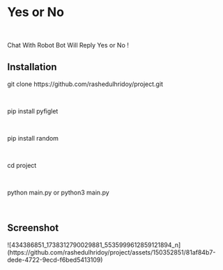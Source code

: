 <h1> Yes or No </h1>
<br>
<p> Chat With Robot Bot Will Reply Yes or No !</p>

<h2> Installation </h2>
<p> git clone https://github.com/rashedulhridoy/project.git </p><br>
<p> pip install pyfiglet </p><br>
<p> pip install random </p><br>
<p> cd project </p><br>
<p> python main.py or python3 main.py </p><br>
<h2> Screenshot </h2>
![434386851_1738312790029881_5535999612859121894_n](https://github.com/rashedulhridoy/project/assets/150352851/81af84b7-dede-4722-9ecd-f6bed5413109)

